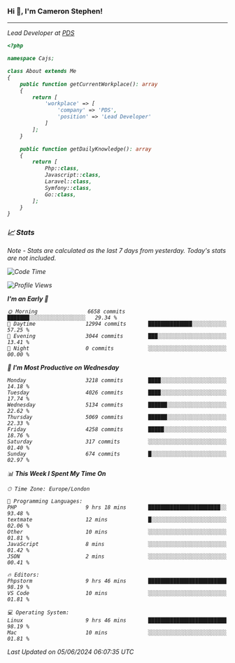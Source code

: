 ### Hi 👋, I'm Cameron Stephen!
<hr>
<p><em>Lead Developer at <a href="https://prindatasolutions.co.uk">PDS</a></p>


```php
<?php

namespace Cajs;

class About extends Me
{
    public function getCurrentWorkplace(): array
    {
        return [
            'workplace' => [
                'company' => 'PDS',
                'position' => 'Lead Developer'
            ]
        ];
    }

    public function getDailyKnowledge(): array
    {
        return [
            Php::class,
            Javascript::class,
            Laravel::class,
            Symfony::class,
            Go::class,
        ];
    }
}
```

### 📈 Stats
<p><em>Note - Stats are calculated as the last 7 days from yesterday. Today's stats are not included.</em></p>


<!--START_SECTION:waka-->
![Code Time](http://img.shields.io/badge/Code%20Time-3%2C828%20hrs%2012%20mins-blue)

![Profile Views](http://img.shields.io/badge/Profile%20Views-0-blue)

**I'm an Early 🐤** 

```text
🌞 Morning                6658 commits        ███████░░░░░░░░░░░░░░░░░░   29.34 % 
🌆 Daytime                12994 commits       ██████████████░░░░░░░░░░░   57.25 % 
🌃 Evening                3044 commits        ███░░░░░░░░░░░░░░░░░░░░░░   13.41 % 
🌙 Night                  0 commits           ░░░░░░░░░░░░░░░░░░░░░░░░░   00.00 % 
```
📅 **I'm Most Productive on Wednesday** 

```text
Monday                   3218 commits        ████░░░░░░░░░░░░░░░░░░░░░   14.18 % 
Tuesday                  4026 commits        ████░░░░░░░░░░░░░░░░░░░░░   17.74 % 
Wednesday                5134 commits        ██████░░░░░░░░░░░░░░░░░░░   22.62 % 
Thursday                 5069 commits        ██████░░░░░░░░░░░░░░░░░░░   22.33 % 
Friday                   4258 commits        █████░░░░░░░░░░░░░░░░░░░░   18.76 % 
Saturday                 317 commits         ░░░░░░░░░░░░░░░░░░░░░░░░░   01.40 % 
Sunday                   674 commits         █░░░░░░░░░░░░░░░░░░░░░░░░   02.97 % 
```


📊 **This Week I Spent My Time On** 

```text
🕑︎ Time Zone: Europe/London

💬 Programming Languages: 
PHP                      9 hrs 18 mins       ███████████████████████░░   93.48 % 
textmate                 12 mins             █░░░░░░░░░░░░░░░░░░░░░░░░   02.06 % 
Other                    10 mins             ░░░░░░░░░░░░░░░░░░░░░░░░░   01.81 % 
JavaScript               8 mins              ░░░░░░░░░░░░░░░░░░░░░░░░░   01.42 % 
JSON                     2 mins              ░░░░░░░░░░░░░░░░░░░░░░░░░   00.41 % 

🔥 Editors: 
Phpstorm                 9 hrs 46 mins       █████████████████████████   98.19 % 
VS Code                  10 mins             ░░░░░░░░░░░░░░░░░░░░░░░░░   01.81 % 

💻 Operating System: 
Linux                    9 hrs 46 mins       █████████████████████████   98.19 % 
Mac                      10 mins             ░░░░░░░░░░░░░░░░░░░░░░░░░   01.81 % 
```


 Last Updated on 05/06/2024 06:07:35 UTC
<!--END_SECTION:waka-->
